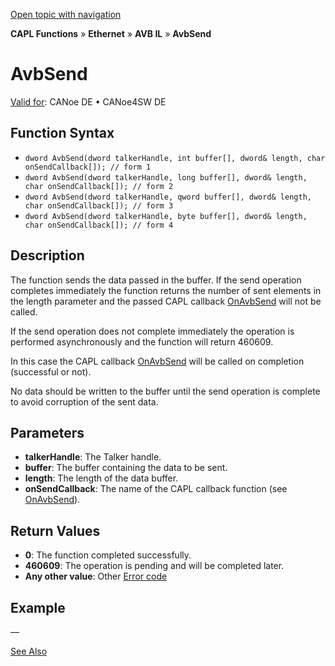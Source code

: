 [Open topic with navigation](../../../../../../CANoeDEFamily.htm#Topics/CAPLFunctions/IP/AVBIL/Functions/CAPLfunctionAvbSend.md)

**CAPL Functions** » **Ethernet** » **AVB IL** » **AvbSend**

# AvbSend

[Valid for](../../../../Shared/FeatureAvailability.md): CANoe DE • CANoe4SW DE

## Function Syntax

- `dword AvbSend(dword talkerHandle, int buffer[], dword& length, char onSendCallback[]); // form 1`
- `dword AvbSend(dword talkerHandle, long buffer[], dword& length, char onSendCallback[]); // form 2`
- `dword AvbSend(dword talkerHandle, qword buffer[], dword& length, char onSendCallback[]); // form 3`
- `dword AvbSend(dword talkerHandle, byte buffer[], dword& length, char onSendCallback[]); // form 4`

## Description

The function sends the data passed in the buffer. If the send operation completes immediately the function returns the number of sent elements in the length parameter and the passed CAPL callback [OnAvbSend](CAPLfunctionOnAvbSend.md) will not be called.

If the send operation does not complete immediately the operation is performed asynchronously and the function will return 460609.

In this case the CAPL callback [OnAvbSend](CAPLfunctionOnAvbSend.md) will be called on completion (successful or not).

No data should be written to the buffer until the send operation is complete to avoid corruption of the sent data.

## Parameters

- **talkerHandle**: The Talker handle.
- **buffer**: The buffer containing the data to be sent.
- **length**: The length of the data buffer.
- **onSendCallback**: The name of the CAPL callback function (see [OnAvbSend](CAPLfunctionOnAvbSend.md)).

## Return Values

- **0**: The function completed successfully.
- **460609**: The operation is pending and will be completed later.
- **Any other value**: Other [Error code](../CAPLfunctionsAVBILErrorCode.md)

## Example

—

[See Also](javascript:void(0);)